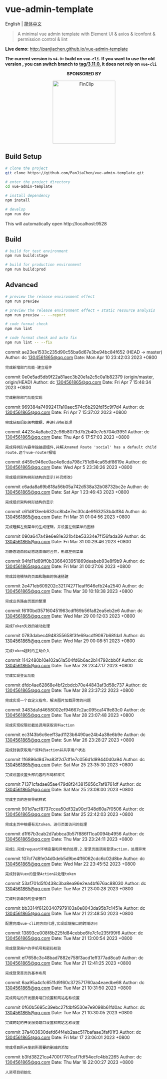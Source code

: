 # vue-admin-template

English | [简体中文](./README-zh.md)

> A minimal vue admin template with Element UI & axios & iconfont & permission control & lint

**Live demo:** http://panjiachen.github.io/vue-admin-template


**The current version is `v4.0+` build on `vue-cli`. If you want to use the old version , you can switch branch to [tag/3.11.0](https://github.com/PanJiaChen/vue-admin-template/tree/tag/3.11.0), it does not rely on `vue-cli`**

<p align="center">
  <b>SPONSORED BY</b>
</p>
<p align="center">
   <a href="https://finclip.com?from=vue_element" title="FinClip" target="_blank">
      <img height="200px" src="https://gitee.com/panjiachen/gitee-cdn/raw/master/vue%E8%B5%9E%E5%8A%A9.png" title="FinClip">
   </a>
</p>

## Build Setup

```bash
# clone the project
git clone https://github.com/PanJiaChen/vue-admin-template.git

# enter the project directory
cd vue-admin-template

# install dependency
npm install

# develop
npm run dev
```

This will automatically open http://localhost:9528

## Build

```bash
# build for test environment
npm run build:stage

# build for production environment
npm run build:prod
```

## Advanced

```bash
# preview the release environment effect
npm run preview

# preview the release environment effect + static resource analysis
npm run preview -- --report

# code format check
npm run lint

# code format check and auto fix
npm run lint -- --fix
```

commit ae23ee1533c235d90c55ba6d67e3be94bc84f652 (HEAD -> master)
Author: dc <1304561865@qq.com>
Date:   Mon Apr 10 23:42:03 2023 +0800

    完成新增部门功能-建立组件

commit 0e0e5ad5db9f22a81aec3b20e1a2c5c0a1b82379 (origin/master, origin/HEAD)
Author: dc <1304561865@qq.com>
Date:   Fri Apr 7 15:46:34 2023 +0800

    完成删除部门功能实现

commit 969384a74992417a10aec574c6b292fd15c9f7d4
Author: dc <1304561865@qq.com>
Date:   Fri Apr 7 15:37:02 2023 +0800

    完成获取组织架构数据，并进行树形处理

commit 4423c4a8abe22c98b8073d7b2b40e7e5704d3951
Author: dc <1304561865@qq.com>
Date:   Thu Apr 6 17:57:03 2023 +0800

    完成将树形内容单独抽提组件,并解决named Route 'social' has a default child route.这个vue-router报错

commit d459c946ec0ac4e6cda798c751d94ca65df8619e
Author: dc <1304561865@qq.com>
Date:   Wed Apr 5 23:36:26 2023 +0800

    完成组织架构树形结构的显示(补充修改)

commit c6ada8a69b818a56b05a742d538a32b08732bc2e
Author: dc <1304561865@qq.com>
Date:   Sat Apr 1 23:46:43 2023 +0800

    完成组织架构树形结构的显示

commit c61d813eeb632cc8b4e7ec30c4e9f63253b4df84
Author: dc <1304561865@qq.com>
Date:   Fri Mar 31 01:04:56 2023 +0800

    完成理解左侧菜单的生成逻辑，并设置左侧菜单的图标

commit 090a647a49e6e81e321b4be53334e7f156fada39
Author: dc <1304561865@qq.com>
Date:   Fri Mar 31 00:29:46 2023 +0800

    将静态路由和动态路由临时合并，形成左侧菜单

commit 94fd11d69ff0b3366403951869deabeb93e8f9b9
Author: dc <1304561865@qq.com>
Date:   Fri Mar 31 00:27:06 2023 +0800

    完成其他模块的页面和路由的快速搭建

commit 2e471eb609202c321742711eaff646efb24a2540
Author: dc <1304561865@qq.com>
Date:   Thu Mar 30 10:18:38 2023 +0800

    完成业务路由页面的整理

commit f61f0bd357160451963cdff69b56fa82ea5eb2e6
Author: dc <1304561865@qq.com>
Date:   Wed Mar 29 00:12:03 2023 +0800

    完成Token失效的被动处理

commit 0783dabec4948355658f3fe69acdf9087b68fda1
Author: dc <1304561865@qq.com>
Date:   Wed Mar 29 00:08:51 2023 +0800

    完成token超时的主动介入

commit 1142480b10e102a61a504fd6b6ac2b14792cbb6f
Author: dc <1304561865@qq.com>
Date:   Tue Mar 28 23:47:17 2023 +0800

    完成实现登出功能

commit dfdc4ae62868e4bf2cbdcb70e44843af3d58c737
Author: dc <1304561865@qq.com>
Date:   Tue Mar 28 23:37:22 2023 +0800

    完成实现一个自定义指令，解决图片加载异常的问题

commit 3483da1d4658002ef94667c2ac095ca141fe83c0
Author: dc <1304561865@qq.com>
Date:   Tue Mar 28 23:07:48 2023 +0800

    完成实现权限拦截处调用获取资料action

commit ec3f43b6c6eeff3ad1123b6490ae24b4a38e6b9e
Author: dc <1304561865@qq.com>
Date:   Sun Mar 26 23:28:27 2023 +0800

    完成封装获取用户资料的action并共享用户状态

commit 1f6896d947ea83f2d7df1e7c056d1d99440d0a94
Author: dc <1304561865@qq.com>
Date:   Sat Mar 25 23:35:30 2023 +0800

    完成设置设置头部内容的布局和样式

commit 71371cfadae85ae479d8f243815656c7af8761df
Author: dc <1304561865@qq.com>
Date:   Sat Mar 25 23:08:00 2023 +0800

    完成主页的左侧导航样式

commit 901d7acf8737ccea50df32a90cf348d60a7f0506
Author: dc <1304561865@qq.com>
Date:   Sat Mar 25 22:42:03 2023 +0800

    完成主页中根据有无token，进行页面访问的处理

commit d1f67b3cab2d7abbca3b57f886f11ca0094b4956
Author: dc <1304561865@qq.com>
Date:   Thu Mar 23 23:24:11 2023 +0800

    完成1.完成request环境变量和异常的处理.2.登录页面调用登录action，处理异常

commit 107cf7d8fe04d0deb5d9be4ff6062cdc6c02d8be
Author: dc <1304561865@qq.com>
Date:   Wed Mar 22 23:45:52 2023 +0800

    完成封装Vuex的登录Action并处理token

commit 53af701d5f0438c3ba8ea96e2ea4bf676ac88030
Author: dc <1304561865@qq.com>
Date:   Tue Mar 21 23:00:28 2023 +0800

    完成封装单独的登录接口

commit bb3314f61203407979103a0e8043da95b7c1451e
Author: dc <1304561865@qq.com>
Date:   Tue Mar 21 22:48:50 2023 +0800

    配置完成vue-cli的方向代理,实现后端接口的跨域访问

commit 13893ce008f8b225fd84cebbe6fe7c1e235f99f6
Author: dc <1304561865@qq.com>
Date:   Tue Mar 21 13:00:54 2023 +0800

    完成登录用户的手机号和密码校验

commit ef7658c3c48bad7882e758f3acd1eff377ad8ca9
Author: dc <1304561865@qq.com>
Date:   Tue Mar 21 12:41:25 2023 +0800

    完成登录首页的基本布局

commit 6aa95a4cfc6511d9f60c372571760aa4eaedbe68
Author: dc <1304561865@qq.com>
Date:   Tue Mar 21 10:31:50 2023 +0800

    完成网站的开发服务端口设置和网站名称设置

commit 0f60b5695c39ebc27fdbf9530e7e9098b61fd0ac
Author: dc <1304561865@qq.com>
Date:   Tue Mar 21 10:30:05 2023 +0800

    完成网站的开发服务端口设置和网站名称设置

commit 37a403630defd64f4eb2aac517bafaae3faf01f3
Author: dc <1304561865@qq.com>
Date:   Fri Mar 17 23:06:01 2023 +0800

    完成项目所开发前所需要的删减的添加

commit b3fd38221ca4700f7781caf7fdf54ecfc4bb2265
Author: dc <1304561865@qq.com>
Date:   Thu Mar 16 22:00:27 2023 +0800

    人资项目初始化